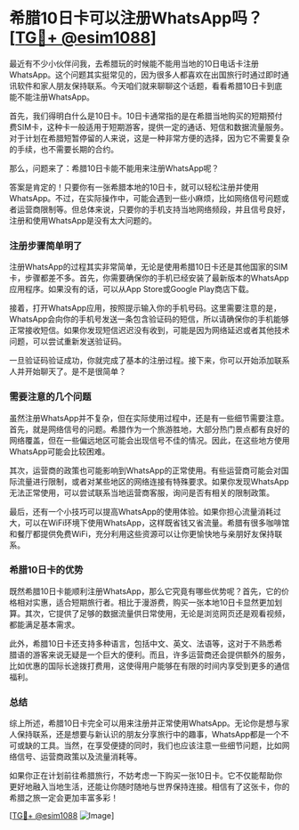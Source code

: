 # 希腊10日卡可以注册WhatsApp吗？[[TG💪+ @esim1088](https://t.me/s/esim1088)]

最近有不少小伙伴问我，去希腊玩的时候能不能用当地的10日电话卡注册WhatsApp。这个问题其实挺常见的，因为很多人都喜欢在出国旅行时通过即时通讯软件和家人朋友保持联系。今天咱们就来聊聊这个话题，看看希腊10日卡到底能不能注册WhatsApp。

首先，我们得明白什么是10日卡。10日卡通常指的是在希腊当地购买的短期预付费SIM卡，这种卡一般适用于短期游客，提供一定的通话、短信和数据流量服务。对于计划在希腊短暂停留的人来说，这是一种非常方便的选择，因为它不需要复杂的手续，也不需要长期的合约。

那么，问题来了：希腊10日卡能不能用来注册WhatsApp呢？

答案是肯定的！只要你有一张希腊本地的10日卡，就可以轻松注册并使用WhatsApp。不过，在实际操作中，可能会遇到一些小麻烦，比如网络信号问题或者运营商限制等。但总体来说，只要你的手机支持当地网络频段，并且信号良好，注册和使用WhatsApp是没有太大问题的。

### 注册步骤简单明了

注册WhatsApp的过程其实非常简单，无论是使用希腊10日卡还是其他国家的SIM卡，步骤都差不多。首先，你需要确保你的手机已经安装了最新版本的WhatsApp应用程序。如果没有的话，可以从App Store或Google Play商店下载。

接着，打开WhatsApp应用，按照提示输入你的手机号码。这里需要注意的是，WhatsApp会向你的手机号发送一条包含验证码的短信，所以请确保你的手机能够正常接收短信。如果你发现短信迟迟没有收到，可能是因为网络延迟或者其他技术问题，可以尝试重新发送验证码。

一旦验证码验证成功，你就完成了基本的注册过程。接下来，你可以开始添加联系人并开始聊天了。是不是很简单？

### 需要注意的几个问题

虽然注册WhatsApp并不复杂，但在实际使用过程中，还是有一些细节需要注意。首先，就是网络信号的问题。希腊作为一个旅游胜地，大部分热门景点都有良好的网络覆盖，但在一些偏远地区可能会出现信号不佳的情况。因此，在这些地方使用WhatsApp可能会比较困难。

其次，运营商的政策也可能影响到WhatsApp的正常使用。有些运营商可能会对国际流量进行限制，或者对某些地区的网络连接有特殊要求。如果你发现WhatsApp无法正常使用，可以尝试联系当地运营商客服，询问是否有相关的限制政策。

最后，还有一个小技巧可以提高WhatsApp的使用体验。如果你担心流量消耗过大，可以在WiFi环境下使用WhatsApp，这样既省钱又省流量。希腊有很多咖啡馆和餐厅都提供免费WiFi，充分利用这些资源可以让你更愉快地与亲朋好友保持联系。

### 希腊10日卡的优势

既然希腊10日卡能顺利注册WhatsApp，那么它究竟有哪些优势呢？首先，它的价格相对实惠，适合短期旅行者。相比于漫游费，购买一张本地10日卡显然更加划算。其次，它提供了足够的数据流量供日常使用，无论是浏览网页还是观看视频，都能满足基本需求。

此外，希腊10日卡还支持多种语言，包括中文、英文、法语等，这对于不熟悉希腊语的游客来说无疑是一个巨大的便利。而且，许多运营商还会提供额外的服务，比如优惠的国际长途拨打费用，这使得用户能够在有限的时间内享受到更多的通信福利。

### 总结

综上所述，希腊10日卡完全可以用来注册并正常使用WhatsApp。无论你是想与家人保持联系，还是想要与新认识的朋友分享旅行中的趣事，WhatsApp都是一个不可或缺的工具。当然，在享受便捷的同时，我们也应该注意一些细节问题，比如网络信号、运营商政策以及流量消耗等。

如果你正在计划前往希腊旅行，不妨考虑一下购买一张10日卡。它不仅能帮助你更好地融入当地生活，还能让你随时随地与世界保持连接。相信有了这张卡，你的希腊之旅一定会更加丰富多彩！

[[TG💪+ @esim1088](https://t.me/s/esim1088) ![Image](https://i.postimg.cc/4NQfJmqS/Snipaste-2025-05-13-00-14-12.png)]